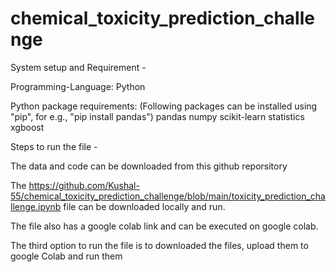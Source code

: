 # chemical_toxicity_prediction_challenge

System setup and Requirement - 

Programming-Language: Python

Python package requirements:
(Following packages can be installed using "pip", for e.g., "pip install pandas")
pandas
numpy
scikit-learn
statistics
xgboost

Steps to run the file - 

The data and code can be downloaded from this github reporsitory 

The https://github.com/Kushal-55/chemical_toxicity_prediction_challenge/blob/main/toxicity_prediction_challenge.ipynb file can be downloaded locally and run.

The file also has a google colab link and can be executed on google colab.

The third option to run the file is to downloaded the files, upload them to google Colab and run them
